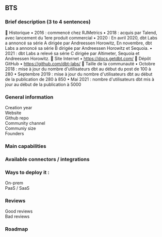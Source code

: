 ## BTS 


### Brief description (3 to 4 sentences)  
	Historique 
•	2016 : commencé chez RJMetrics 
•	2018 : acquis par Talend, avec lancement du 1ere produit commercial
•	2020 : En avril 2020, dbt Labs a annoncé sa série A dirigée par Andreessen Horowitz, En novembre, dbt Labs a annoncé sa série B dirigée par Andreessen Horowitz et Sequoia.
•	2021 : dbt Labs a relevé sa série C dirigée par Altimeter, Sequoia et Andreessen Horowitz.
	Site Internet
•	https://docs.getdbt.com/
	Dépôt GitHub
•	https://github.com/dbt-labs/
	Taille de la communauté
•	Octobre 2018 : mise à jour du nombre d'utilisateurs dbt au début du post de 100 à 280
•	Septembre 2019 : mise à jour du nombre d'utilisateurs dbt au début de la publication de 280 à 850
•	Mai 2021 : nombre d'utilisateurs dbt mis à jour au début de la publication à 5000


### General information
Creation year  
Website  
Github repo  
Community channel  
Communiy size  
Founders    


### Main capabilities  


### Available connectors / integrations  


### Ways to deploy it :
On-prem  
PaaS / SaaS  


### Reviews
Good reviews  
Bad reviews   


### Roadmap  

